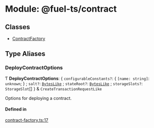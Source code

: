# Module: @fuel-ts/contract

## Classes

- [ContractFactory](/api/Contract/ContractFactory.md)

## Type Aliases

### DeployContractOptions

Ƭ **DeployContractOptions**: { `configurableConstants?`: { `[name: string]`: `unknown`;  } ; `salt?`: [`BytesLike`](/api/Interfaces/index.md#byteslike) ; `stateRoot?`: [`BytesLike`](/api/Interfaces/index.md#byteslike) ; `storageSlots?`: `StorageSlot`[]  } & `CreateTransactionRequestLike`

Options for deploying a contract.

#### Defined in

[contract-factory.ts:17](https://github.com/FuelLabs/fuels-ts/blob/719534a2/packages/contract/src/contract-factory.ts#L17)
